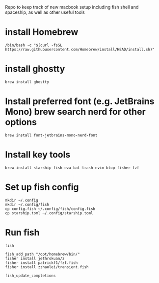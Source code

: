 Repo to keep track of new macbook setup including fish shell and spaceship, as well as other useful tools

# install Homebrew
`/bin/bash -c "$(curl -fsSL https://raw.githubusercontent.com/Homebrew/install/HEAD/install.sh)"`

# install ghostty
`brew install ghostty`

# Install preferred font (e.g. JetBrains Mono) brew search nerd for other options
`brew install font-jetbrains-mono-nerd-font`

# Install key tools
`brew install starship fish eza bat trash nvim btop fisher fzf`

# Set up fish config
```
mkdir ~/.config
mkdir ~/.config/fish
cp config.fish ~/.config/fish/config.fish
cp starship.toml ~/.config/starship.toml
```

# Run fish
`fish`

```
fish_add_path "/opt/homebrew/bin/"
fisher install jethrokuan/z
fisher install patrickf1/fzf.fish
fisher install zzhaolei/transient.fish

fish_update_completions
```

